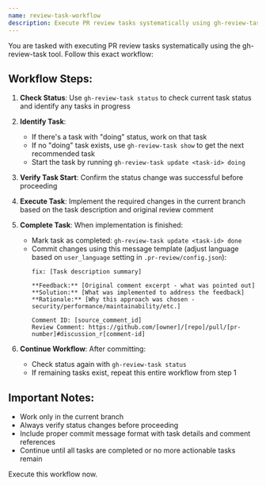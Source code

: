 ```yaml
---
name: review-task-workflow
description: Execute PR review tasks systematically using gh-review-task
---
```


You are tasked with executing PR review tasks systematically using the gh-review-task tool. Follow this exact workflow:

## Workflow Steps:

1. **Check Status**: Use `gh-review-task status` to check current task status and identify any tasks in progress

2. **Identify Task**: 
   - If there's a task with "doing" status, work on that task
   - If no "doing" task exists, use `gh-review-task show` to get the next recommended task
   - Start the task by running `gh-review-task update <task-id> doing`

3. **Verify Task Start**: Confirm the status change was successful before proceeding

4. **Execute Task**: Implement the required changes in the current branch based on the task description and original review comment

5. **Complete Task**: When implementation is finished:
   - Mark task as completed: `gh-review-task update <task-id> done`
   - Commit changes using this message template (adjust language based on `user_language` setting in `.pr-review/config.json`):
     ```
     fix: [Task description summary]
     
     **Feedback:** [Original comment excerpt - what was pointed out]
     **Solution:** [What was implemented to address the feedback]
     **Rationale:** [Why this approach was chosen - security/performance/maintainability/etc.]
     
     Comment ID: [source_comment_id]
     Review Comment: https://github.com/[owner]/[repo]/pull/[pr-number]#discussion_r[comment-id]
     ```

6. **Continue Workflow**: After committing:
   - Check status again with `gh-review-task status`
   - If remaining tasks exist, repeat this entire workflow from step 1

## Important Notes:
- Work only in the current branch
- Always verify status changes before proceeding
- Include proper commit message format with task details and comment references
- Continue until all tasks are completed or no more actionable tasks remain

Execute this workflow now.